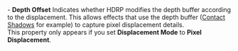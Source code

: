 <tr>
<td>- <strong>Depth Offset</strong></td>
<td></td>
<td></td>
<td>Indicates whether HDRP modifies the depth buffer according to the displacement. This allows effects that use the depth buffer (<a href="Override-Contact-Shadows.md">Contact Shadows</a> for example) to capture pixel displacement details.<br/>This property only appears if you set <strong>Displacement Mode</strong> to <strong>Pixel Displacement</strong>.</td>
</tr>
